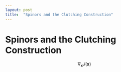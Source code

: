 ```yaml
---
layout: post
title:  "Spinors and the Clutching Construction"
---
```


<script src="https://cdn.mathjax.org/mathjax/latest/MathJax.js?config=TeX-AMS-MML_HTMLorMML" type="text/javascript"></script>

# Spinors and the Clutching Construction

$$ \nabla_\boldsymbol{x} J(\boldsymbol{x}) $$
